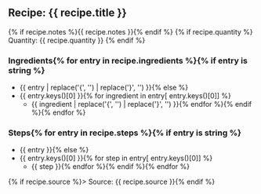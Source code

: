 ## Recipe: {{ recipe.title }}
{% if recipe.notes %}{{ recipe.notes }}{% endif %}  {% if recipe.quantity %}
Quantity: {{ recipe.quantity }}  {% endif %}

### Ingredients{% for entry in recipe.ingredients %}{% if entry is string %}
 - {{ entry | replace('{', '') | replace('}', '') }}{% else %}
 - {{ entry.keys()[0] }}{% for ingredient in entry[ entry.keys()[0]] %}
    - {{ ingredient | replace('{', '') | replace('}', '') }}{% endfor %}{% endif %}{% endfor %}

### Steps{% for entry in recipe.steps %}{% if entry is string %}
 - {{ entry }}{% else %}
 - {{ entry.keys()[0] }}{% for step in entry[ entry.keys()[0]] %}
    - {{ step }}{% endfor %}{% endif %}{% endfor %}

{% if recipe.source %}> Source: {{ recipe.source }}{% endif %}
